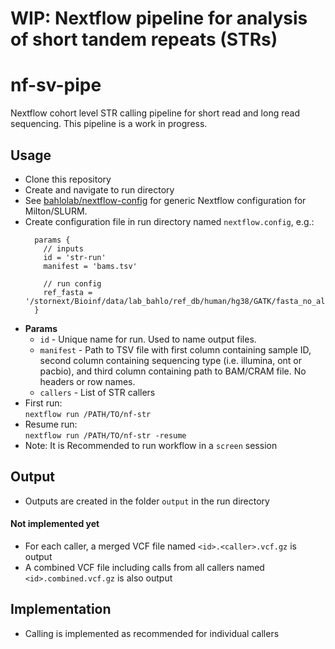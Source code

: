 # WIP: Nextflow pipeline for analysis of short tandem repeats (STRs)
# nf-sv-pipe

Nextflow cohort level STR calling pipeline for short read and long read sequencing. This pipeline is a work in progress.

## Usage
* Clone this repository
* Create and navigate to run directory
* See [bahlolab/nextflow-config](https://github.com/bahlolab/nextflow-config) for generic Nextflow configuration for Milton/SLURM.
* Create configuration file in run directory named `nextflow.config`, e.g.:
  ```Nextflow
    params {
      // inputs
      id = 'str-run'
      manifest = 'bams.tsv'
      
      // run config
      ref_fasta = '/stornext/Bioinf/data/lab_bahlo/ref_db/human/hg38/GATK/fasta_no_alt/hg38.no_alt.fasta'
    }
    ```
* **Params**  
  * `id` - Unique name for run. Used to name output files.
  * `manifest` - Path to TSV file with first column containing sample ID, second column containing sequencing type (i.e. illumina, ont or pacbio), and third column containing path to BAM/CRAM file. No headers or row names. 
  * `callers` - List of STR callers
* First run:  
`nextflow run /PATH/TO/nf-str`
* Resume run:  
`nextflow run /PATH/TO/nf-str -resume`
* Note: It is Recommended to run workflow in a `screen` session

## Output
* Outputs are created in the folder `output` in the run directory

#### Not implemented yet
* For each caller, a merged VCF file named `<id>.<caller>.vcf.gz` is output
* A combined VCF file including calls from all callers named `<id>.combined.vcf.gz` is also output

## Implementation
* Calling is implemented as recommended for individual callers